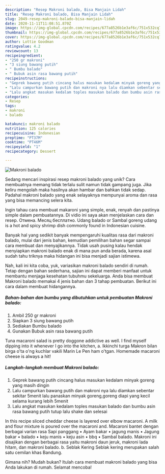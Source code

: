 ```yaml
---
description: "Resep Makroni balado, Bisa Manjain Lidah"
title: "Resep Makroni balado, Bisa Manjain Lidah"
slug: 2049-resep-makroni-balado-bisa-manjain-lidah
date: 2020-11-11T11:08:51.870Z
image: https://img-global.cpcdn.com/recipes/677a8526b1e3af6c/751x532cq70/makroni-balado-foto-resep-utama.jpg
thumbnail: https://img-global.cpcdn.com/recipes/677a8526b1e3af6c/751x532cq70/makroni-balado-foto-resep-utama.jpg
cover: https://img-global.cpcdn.com/recipes/677a8526b1e3af6c/751x532cq70/makroni-balado-foto-resep-utama.jpg
author: Lottie Goodman
ratingvalue: 4.2
reviewcount: 13
recipeingredient:
- "250 gr makroni"
- "3 siung bawang putih"
- " Bumbu balado"
- " Bubuk asin rasa bawang putih"
recipeinstructions:
- "Geprek bawang putih cincang halus masukan kedalam minyak goreng yang masih dingin"
- "Lalu campurkan bawang putih dan makroni nya lalu diamkan sebentar sekitar 5menit lalu panaskan minyak goreng,goreng diapi yang kecil selama kurang lebih 5menit"
- "Lalu angkat masukan kedalam toples masukan balado dan bumbu asin rasa bawang putih tutup lalu shake dan selesai"
categories:
- Resep
tags:
- makroni
- balado

katakunci: makroni balado 
nutrition: 125 calories
recipecuisine: Indonesian
preptime: "PT37M"
cooktime: "PT46M"
recipeyield: "1"
recipecategory: Dessert

---
```



![Makroni balado](https://img-global.cpcdn.com/recipes/677a8526b1e3af6c/751x532cq70/makroni-balado-foto-resep-utama.jpg)

Sedang mencari inspirasi resep makroni balado yang unik? Cara membuatnya memang tidak terlalu sulit namun tidak gampang juga. Jika keliru mengolah maka hasilnya akan hambar dan bahkan tidak sedap. Padahal makroni balado yang enak selayaknya mempunyai aroma dan rasa yang bisa memancing selera kita.

Ingin tahau cara membuat makaroni yang simple, enak, renyah dan pastinya simple dalam pembuatannya. Di vidio ini saya akan menjelaskan cara dan resep. Отмена. Месяц бесплатно. Udang balado or Sambal goreng udang is a hot and spicy shrimp dish commonly found in Indonesian cuisine.

Banyak hal yang sedikit banyak mempengaruhi kualitas rasa dari makroni balado, mulai dari jenis bahan, kemudian pemilihan bahan segar sampai cara membuat dan menyajikannya. Tidak usah pusing kalau hendak menyiapkan makroni balado enak di mana pun anda berada, karena asal sudah tahu triknya maka hidangan ini bisa menjadi sajian istimewa.


Nah, kali ini kita coba, yuk, variasikan makroni balado sendiri di rumah. Tetap dengan bahan sederhana, sajian ini dapat memberi manfaat untuk membantu menjaga kesehatan tubuhmu sekeluarga. Anda bisa membuat Makroni balado memakai 4 jenis bahan dan 3 tahap pembuatan. Berikut ini cara dalam membuat hidangannya.

<!--inarticleads1-->

##### Bahan-bahan dan bumbu yang dibutuhkan untuk pembuatan Makroni balado:

1. Ambil 250 gr makroni
1. Siapkan 3 siung bawang putih
1. Sediakan  Bumbu balado
1. Gunakan  Bubuk asin rasa bawang putih


Tuna macaroni salad is pretty doggone addictive as well. I find myself dipping into it whenever I go into the kitchen, a. Ikkinchi turga Makron bilan birga o&#39;ta o&#39;ng kuchlar vakili Marin Le Pen ham o&#39;tgan. Homemade macaroni cheese is always a hit! 

<!--inarticleads2-->

##### Langkah-langkah membuat Makroni balado:

1. Geprek bawang putih cincang halus masukan kedalam minyak goreng yang masih dingin
1. Lalu campurkan bawang putih dan makroni nya lalu diamkan sebentar sekitar 5menit lalu panaskan minyak goreng,goreng diapi yang kecil selama kurang lebih 5menit
1. Lalu angkat masukan kedalam toples masukan balado dan bumbu asin rasa bawang putih tutup lalu shake dan selesai


In this recipe sliced cheddar cheese is layered over elbow macaroni. A milk and flour mixture is poured over the macaroni and. Macaroni bantet dengan berbagai varian rasa Sapi panggang • Ayam bakar • jagung manis • Jagung bakar • balado • keju manis • keju asin • bbq • Sambal balado. Makroni ini disajikan dengan berbagai rasa yaitu makroni daun jeruk, makroni lada hitam, dan makroni balado. b. Seblak Kering Seblak kering merupakan salah satu cemilan khas Bandung. 

Gimana nih? Mudah bukan? Itulah cara membuat makroni balado yang bisa Anda lakukan di rumah. Selamat mencoba!
